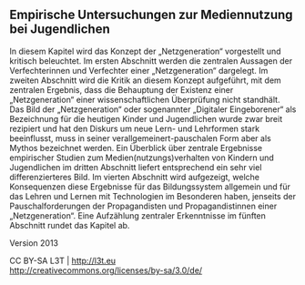 ## Empirische Untersuchungen zur Mediennutzung bei Jugendlichen

In diesem Kapitel wird das Konzept der „Netzgeneration“ vorgestellt und kritisch beleuchtet. Im ersten Abschnitt werden die zentralen Aussagen der Verfechterinnen und Verfechter einer „Netzgeneration“ dargelegt. Im zweiten Abschnitt wird die Kritik an diesem Konzept aufgeführt, mit dem zentralen Ergebnis, dass die Behauptung der Existenz einer „Netzgeneration“ einer wissenschaftlichen Überprüfung nicht standhält. Das Bild der „Netzgeneration“ oder sogenannter „Digitaler Eingeborener“ als Bezeichnung für die heutigen Kinder und Jugendlichen wurde zwar breit rezipiert und hat den Diskurs um neue Lern- und Lehrformen stark beeinflusst, muss in seiner verallgemeinert-pauschalen Form aber als Mythos bezeichnet werden. Ein Überblick über zentrale Ergebnisse empirischer Studien zum Medien(nutzungs)verhalten von Kindern und Jugendlichen im dritten Abschnitt liefert entsprechend ein sehr viel differenzierteres Bild. Im vierten Abschnitt wird aufgezeigt, welche Konsequenzen diese Ergebnisse für das Bildungssystem allgemein und für das Lehren und Lernen mit Technologien im Besonderen haben, jenseits der Pauschalforderungen der Propagandisten und Propagandistinnen einer „Netzgeneration“. Eine Aufzählung zentraler Erkenntnisse im fünften Abschnitt rundet das Kapitel ab.


Version 2013

CC BY-SA L3T | http://l3t.eu  
http://creativecommons.org/licenses/by-sa/3.0/de/
